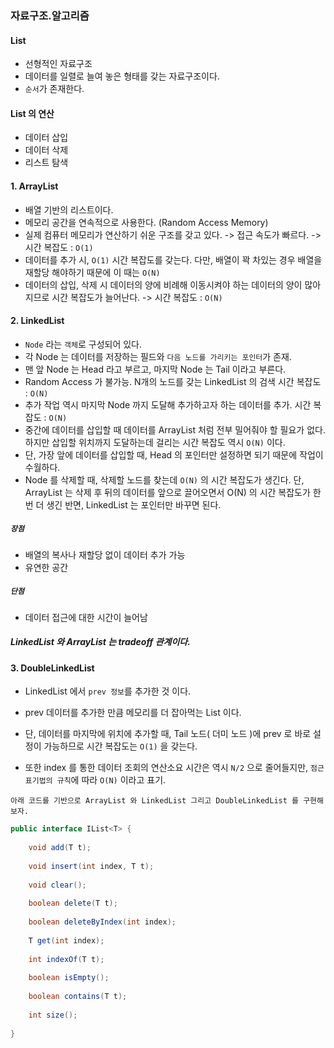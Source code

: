 ### 자료구조.알고리즘



#### List

* 선형적인 자료구조
* 데이터를 일렬로 늘여 놓은 형태를 갖는 자료구조이다.
* `순서`가 존재한다.



#### List 의 연산

* 데이터 삽입
* 데이터 삭제
* 리스트 탐색



#### 1. ArrayList

* 배열 기반의 리스트이다.
* 메모리 공간을 연속적으로 사용한다. (Random Access Memory)
* 실제 컴퓨터 메모리가 연산하기 쉬운 구조를 갖고 있다. -> 접근 속도가 빠르다. -> 시간 복잡도 : `O(1)`
* 데이터를 추가 시, `O(1)` 시간 복잡도를 갖는다. 다만, 배열이 꽉 차있는 경우 배열을 재할당 해야하기 때문에 이 때는 `O(N)`
* 데이터의 삽입, 삭제 시 데이터의 양에 비례해 이동시켜야 하는 데이터의 양이 많아지므로 시간 복잡도가 늘어난다. -> 시간 복잡도 : `O(N)`





#### 2. LinkedList

* `Node` 라는 `객체`로 구성되어 있다.
* 각 Node 는 데이터를 저장하는 필드와 `다음 노드를 가리키는 포인터`가 존재.
* 맨 앞 Node 는 Head 라고 부르고, 마지막 Node 는 Tail 이라고 부른다.
* Random Access 가 불가능. N개의 노드를 갖는 LinkedList 의 검색 시간 복잡도 : `O(N)`
* 추가 작업 역시 마지막 Node 까지 도달해 추가하고자 하는 데이터를 추가. 시간 복잡도 : `O(N)`
* 중간에 데이터를 삽입할 때 데이터를 ArrayList 처럼 전부 밀어줘야 할 필요가 없다. 하지만 삽입할 위치까지 도달하는데 걸리는 시간 복잡도 역시 `O(N)` 이다.
* 단, 가장 앞에 데이터를 삽입할 때, Head 의 포인터만 설정하면 되기 때문에 작업이 수월하다.
* Node 를 삭제할 때, 삭제할 노드를 찾는데 `O(N)` 의 시간 복잡도가 생긴다. 단, ArrayList 는 삭제 후 뒤의 데이터를 앞으로 끌어오면서 O(N) 의 시간 복잡도가 한 번 더 생긴 반면, LinkedList 는 포인터만 바꾸면 된다.

##### `장점`

* 배열의 복사나 재할당 없이 데이터 추가 가능
* 유연한 공간

##### `단점`

* 데이터 접근에 대한 시간이 늘어남



##### LinkedList 와 ArrayList 는 tradeoff 관계이다.





#### 3. DoubleLinkedList

* LinkedList 에서 `prev 정보`를 추가한 것 이다.

* prev 데이터를 추가한 만큼 메모리를 더 잡아먹는 List 이다.

* 단, 데이터를 마지막에 위치에 추가할 때, Tail 노드( 더미 노드 )에 prev 로 바로 설정이 가능하므로 시간 복잡도는 `O(1)` 을 갖는다.

* 또한 index 를 통한 데이터 조회의 연산소요 시간은 역시 `N/2` 으로 줄어들지만, `점근 표기법의 규칙`에 따라 `O(N)` 이라고 표기.





`아래 코드를 기반으로 ArrayList 와 LinkedList 그리고 DoubleLinkedList 를 구현해보자.`

```java
public interface IList<T> {
	
	void add(T t);
	
	void insert(int index, T t);
	
	void clear();
	
	boolean delete(T t);
	
	boolean deleteByIndex(int index);
	
	T get(int index);
	
	int indexOf(T t);
	
	boolean isEmpty();
	
	boolean contains(T t);
	
	int size();
	
}

```





